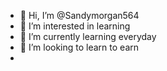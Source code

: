 - 👋 Hi, I’m @Sandymorgan564
- 👀 I’m interested in learning
- 🌱 I’m currently learning everyday
- 💞️ I’m looking to learn to earn 
-

<!---
Sandymorgan564/Sandymorgan564 is a ✨ special ✨ repository because its `README.md` (this file) appears on your GitHub profile.
You can click the Preview link to take a look at your changes.
--->

